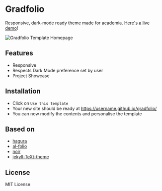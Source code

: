 # Gradfolio

Responsive, dark-mode ready theme made for academia. [Here's a live demo](https://jitinnair1.github.io/gradfolio/)!

![Gradfolio Template Homepage](https://user-images.githubusercontent.com/2485715/110634179-acaa7e00-81cf-11eb-8846-062ecf961d1e.png)

## Features
- Responsive
- Respects Dark Mode preference set by user
- Project Showcase

## Installation
* Click on `Use this template`
* Your new site should be ready at https://username.github.io/gradfolio/
* You can now modify the contents and personalise the template

## Based on
- [hagura](https://github.com/sharu725/hagura)
- [al-folio](https://github.com/alshedivat/al-folio)
- [noir](https://github.com/essentialenemy/noir)
- [jekyll-TeXt-theme](https://github.com/kitian616/jekyll-TeXt-theme)

## License
MIT License
